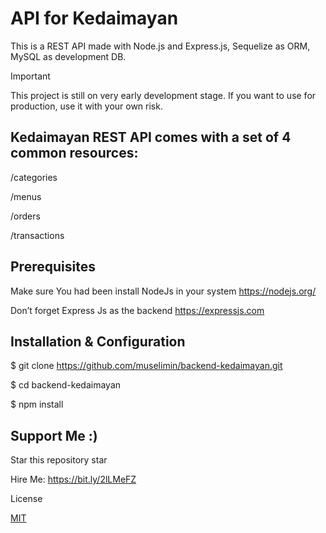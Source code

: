 # API for Kedaimayan

This is a REST API made with Node.js and Express.js, Sequelize as ORM, MySQL as development DB.

Important

This project is still on very early development stage. If you want to use for production, use it with your own risk.

## Kedaimayan REST API comes with a set of 4 common resources:

   /categories
   
   /menus
   
   /orders
   
   /transactions

## Prerequisites

   Make sure You had been install NodeJs in your system https://nodejs.org/
   
   Don’t forget Express Js as the backend https://expressjs.com

## Installation & Configuration

   $ git clone https://github.com/muselimin/backend-kedaimayan.git
   
   $ cd backend-kedaimayan
   
   $ npm install

## Support Me :)

   Star this repository star
   
   Hire Me: https://bit.ly/2lLMeFZ

License

[MIT](https://choosealicense.com/licenses/mit/)
